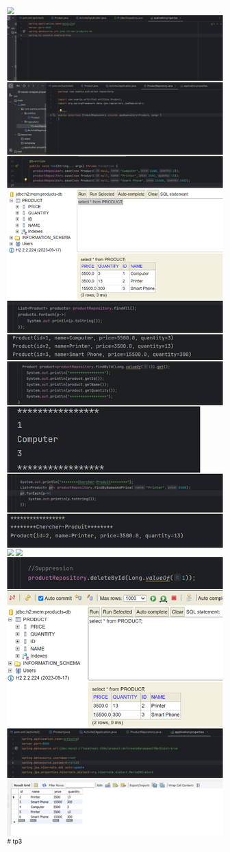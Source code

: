 
<img src="Captures/EntitéJpaProduct.png">

<img src="Captures/ApplicationProperties.png">

<img src="Captures/InterfaceProductRepository.png">

<img src="Captures/AjouterProduit.png">

<img src="Captures/AjoutProdBD.png">

<img src="Captures/ConsulterTousProduits.png">

<img src="Captures/ConsultertsProConsole.png">

<img src="Captures/ConsulterProduitAvecId.png">

<img src="Captures/ConsulterProdIdConsole.png">

<img src="Captures/ChercherProds.png">

<img src="Captures/ChercherPropdConsole.png">

<img src="Captures/MàjProd.png">

<img src="Captures/MàjConsole.png">

<img src="Captures/SupprimerProd.png">

<img src="Captures/SuppressionProdBD.png">

<img src="Captures/AppProperties.png">

<img src="Captures/BD-MySql.png">
#   t p 3 
 
 